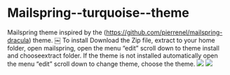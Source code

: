 # Mailspring--turquoise--theme
Mailspring theme inspired by the (https://github.com/pierrenel/mailspring-dracula) theme. 
￼ 
To install Download the Zip file, extract to your home folder, open mailspring, open the menu “edit” scroll down to theme install and chooseextract folder. If the theme is not installed automatically open the menu “edit” scroll down to change theme, choose the theme.
![](Screenshot_Tourquise.png)
![](Screenshot_Tourquise2.png)
